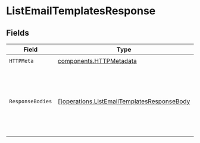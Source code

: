 # ListEmailTemplatesResponse


## Fields

| Field                                                                                                    | Type                                                                                                     | Required                                                                                                 | Description                                                                                              |
| -------------------------------------------------------------------------------------------------------- | -------------------------------------------------------------------------------------------------------- | -------------------------------------------------------------------------------------------------------- | -------------------------------------------------------------------------------------------------------- |
| `HTTPMeta`                                                                                               | [components.HTTPMetadata](../../models/components/httpmetadata.md)                                       | :heavy_check_mark:                                                                                       | N/A                                                                                                      |
| `ResponseBodies`                                                                                         | [][operations.ListEmailTemplatesResponseBody](../../models/operations/listemailtemplatesresponsebody.md) | :heavy_minus_sign:                                                                                       | The list of matched email templates. Returns empty list, if no email template is found.                  |